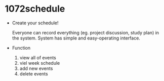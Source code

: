 # 1072schedule
- Create your schedule!
  
  Everyone can record everything (eg. project discussion, study plan) in the system.
  System has simple and easy-operating interface.
  
- Function

  1. view all of events
  2. viel week schedule
  3. add new events
  4. delete events
